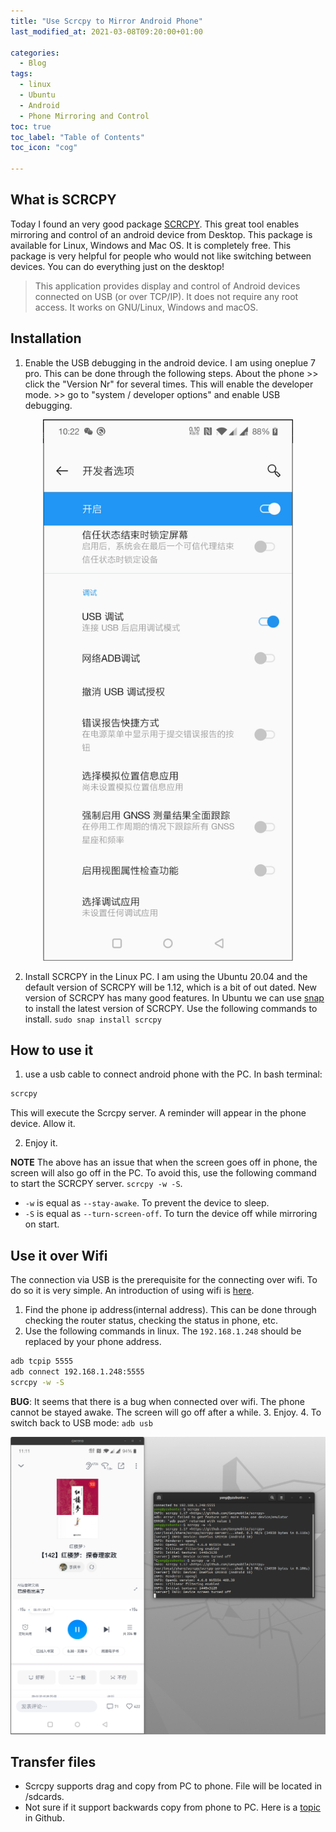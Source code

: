```yaml
---
title: "Use Scrcpy to Mirror Android Phone"
last_modified_at: 2021-03-08T09:20:00+01:00

categories:
  - Blog
tags:
  - linux
  - Ubuntu
  - Android
  - Phone Mirroring and Control
toc: true
toc_label: "Table of Contents"
toc_icon: "cog"

---
```


## What is SCRCPY
Today I found an very good package [SCRCPY](https://github.com/Genymobile/scrcpy). This great tool enables mirroring and control of an android device from Desktop. This package is available for Linux, Windows and Mac OS. It is completely free. This package is very helpful for people who would not like switching between devices. You can do everything just on the desktop! 
>This application provides display and control of Android devices connected on USB (or over TCP/IP). It does not require any root access. It works on GNU/Linux, Windows and macOS.

## Installation
1. Enable the USB debugging in the android device. I am using oneplue 7 pro. This can be done through the following steps.  About the phone >> click the "Version Nr" for several times. This will enable the developer mode. >> go to "system / developer options" and enable USB debugging. <br>

<div style="text-align: center"><img src="/assets/images/usb_debug.png" alt="usb_debug" width="400"/></div>

2. Install SCRCPY in the Linux PC. I am using the Ubuntu 20.04 and the default version of SCRCPY will be 1.12, which is a bit of out dated. New version of SCRCPY has many good features. In Ubuntu we can use [snap](https://snapcraft.io/scrcpy) to install the latest version of SCRCPY. Use the following commands to install. ```sudo snap install scrcpy```

## How to use it
1. use a usb cable to connect android phone with the PC. 
In bash terminal:
```bash
scrcpy
```
This will execute the Scrcpy server. A reminder will appear in the phone device. Allow it. 

2. Enjoy it. 

**NOTE** The above has an issue that when the screen goes off in phone, the screen will also go off in the PC. To avoid this, use the following command to start the SCRCPY server. `scrcpy -w -S`. <br>
* `-w` is equal as `--stay-awake`. To prevent the device to sleep. 
* `-S` is equal as `--turn-screen-off`. To turn the device off while mirroring on start. 

## Use it over Wifi
The connection via USB is the prerequisite for the connecting over wifi. To do so it is very simple. An introduction of using wifi is [here](https://www.genymotion.com/blog/open-source-project-scrcpy-now-works-wirelessly/).<br>
1. Find the phone ip address(internal address). This can be done through checking the router status, checking the status in phone, etc. 
2. Use the following commands in linux. The `192.168.1.248` should be replaced by your phone address. 
```bash
adb tcpip 5555
adb connect 192.168.1.248:5555
scrcpy -w -S
```
**BUG**: It seems that there is a bug when connected over wifi. The phone cannot be stayed awake. The screen will go off after a while. 
3. Enjoy.
4. To switch back to USB mode: `adb usb`
<div style="text-align: center"><img src="/assets/images/connection_over_wifi.png" alt="wifi_connection" width="800"/></div>

## Transfer files 
* Scrcpy supports drag and copy from PC to phone. File will be located in /sdcards.
* Not sure if it support backwards copy from phone to PC. Here is a [topic](https://github.com/Genymobile/scrcpy/issues/1227) in Github. 
  
